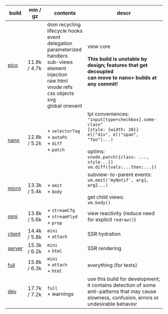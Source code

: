 | build       | min / gz     | contents                                                                                                                                                                           | descr                                                                                                                                                                                                            |
| ----------- | ------------ | ---------------------------------------------------------------------------------------------------------------------------------------------------------------------------------- | ---------------------------------------------------------------------------------------------------------------------------------------------------------------------------------------------------------------- |
| [pico][1]   | 11.8k / 4.7k | dom recycling<br>lifecycle hooks<br>event delegation<br>parameterized handlers<br>sub-views<br>element injection<br>raw html<br>vnode refs<br>css objects<br>svg<br>global onevent | view core<br><br>**This build is unstable by design; features that get decoupled<br>can move to nano+ builds at any commit!**                                                                                    |
| [nano][2]   | 12.8k / 5.2k | + `selectorTag`<br> + `autoPx`<br> + `diff`<br> + `patch`<br>                                                                                                                      | tpl conveniences:<br>`"input[type=checkbox].some-class"`<br>`{style: {width: 20}}`<br>`el("div", el("span", "foo")...)`<br><br>optims:<br>`vnode.patch({class: ..., style...})`<br>`vm.diff({vals:...then:...})` |
| [micro][3]  | 13.3k / 5.4k | + `emit`<br> + `body`<br>                                                                                                                                                          | subview-to-parent events:<br>`vm.emit('myNotif', arg1, arg2...)`<br><br>get child views:<br>`vm.body()`                                                                                                          |
| [mini][4]   | 13.8k / 5.6k | + `streamCfg`<br> + `streamFlyd`<br> + `prop`<br>                                                                                                                                  | view reactivity (reduce need for explicit `redraw()`)                                                                                                                                                            |
| [client][5] | 14.4k / 5.8k | `mini`<br> + `attach`<br>                                                                                                                                                          | SSR hydration                                                                                                                                                                                                    |
| [server][6] | 15.3k / 6.2k | `mini`<br> + `html`<br>                                                                                                                                                            | SSR rendering                                                                                                                                                                                                    |
| [full][7]   | 15.8k / 6.3k | `mini`<br> + `attach`<br> + `html`<br>                                                                                                                                             | everything (for tests)                                                                                                                                                                                           |
| [dev][8]    | 17.7k / 7.2k | `full`<br> + warnings                                                                                                                                                              | use this build for development; it contains detection of some<br>anti-patterns that may cause slowness, confusion, errors or<br>undesirable behavior                                                             |

[1]: https://github.com/leeoniya/domvm/blob/3.x-dev/dist/pico/domvm.pico.min.js
[2]: https://github.com/leeoniya/domvm/blob/3.x-dev/dist/nano/domvm.nano.min.js
[3]: https://github.com/leeoniya/domvm/blob/3.x-dev/dist/micro/domvm.micro.min.js
[4]: https://github.com/leeoniya/domvm/blob/3.x-dev/dist/mini/domvm.mini.min.js
[5]: https://github.com/leeoniya/domvm/blob/3.x-dev/dist/client/domvm.client.min.js
[6]: https://github.com/leeoniya/domvm/blob/3.x-dev/dist/server/domvm.server.min.js
[7]: https://github.com/leeoniya/domvm/blob/3.x-dev/dist/full/domvm.full.min.js
[8]: https://github.com/leeoniya/domvm/blob/3.x-dev/dist/dev/domvm.dev.min.js